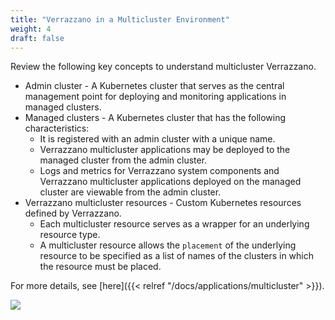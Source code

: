 ```yaml
---
title: "Verrazzano in a Multicluster Environment"
weight: 4
draft: false
---
```

Review the following key concepts to understand multicluster Verrazzano.
- Admin cluster - A Kubernetes cluster that serves as the central management point for deploying and monitoring applications
  in managed clusters.
- Managed clusters - A Kubernetes cluster that has the following characteristics:
  - It is registered with an admin cluster with a unique name.
  - Verrazzano multicluster applications may be deployed to the managed cluster from the admin cluster.
  - Logs and metrics for Verrazzano system components and Verrazzano multicluster applications deployed on the
    managed cluster are viewable from the admin cluster.
- Verrazzano multicluster resources - Custom Kubernetes resources defined by Verrazzano.
  - Each multicluster resource serves as a wrapper for an underlying resource type.
  - A multicluster resource allows the `placement` of the underlying resource to be specified as a list of
  names of the clusters in which the resource must be placed.

For more details, see [here]({{< relref "/docs/applications/multicluster" >}}).

![](/docs/images/multicluster/MCIntro.png)
